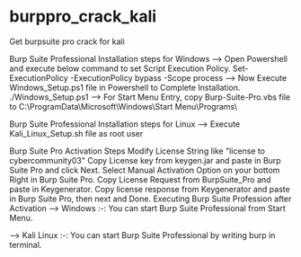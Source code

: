 # burppro_crack_kali
Get burpsuite pro crack for kali

Burp Suite Professional Installation steps for Windows
--> Open Powershell and execute below command to set Script Execution Policy. Set-ExecutionPolicy -ExecutionPolicy bypass -Scope process --> Now Execute Windows_Setup.ps1 file in Powershell to Complete Installation. ./Windows_Setup.ps1 --> For Start Menu Entry, copy Burp-Suite-Pro.vbs file to C:\ProgramData\Microsoft\Windows\Start Menu\Programs\

Burp Suite Professional Installation steps for Linux
--> Execute Kali_Linux_Setup.sh file as root user

Burp Suite Pro Activation Steps
Modify License String like "license to cybercommunity03"
Copy License key from keygen.jar and paste in Burp Suite Pro and click Next.
Select Manual Activation Option on your bottom Right in Burp Suite Pro.
Copy License Request from BurpSuite_Pro and paste in Keygenerator.
Copy license response from Keygenerator and paste in Burp Suite Pro, then next and Done.
Executing Burp Suite Profession after Activation
--> Windows :-: You can start Burp Suite Professional from Start Menu.

--> Kali Linux :-: You can start Burp Suite Professional by writing burp in terminal.
